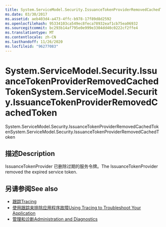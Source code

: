 ```yaml
---
title: System.ServiceModel.Security.IssuanceTokenProviderRemovedCachedToken
ms.date: 03/30/2017
ms.assetid: aeb403d4-a473-4ffc-b978-17f89d8d2592
ms.openlocfilehash: 95334103ca549ec8feca78932eaf1cb75ea06932
ms.sourcegitcommit: bc293b14af795e0e999e3304dd40c0222cf2ffe4
ms.translationtype: MT
ms.contentlocale: zh-CN
ms.lasthandoff: 11/26/2020
ms.locfileid: "96277083"
---
```

# <a name="systemservicemodelsecurityissuancetokenproviderremovedcachedtoken"></a><span data-ttu-id="bd427-102">System.ServiceModel.Security.IssuanceTokenProviderRemovedCachedToken</span><span class="sxs-lookup"><span data-stu-id="bd427-102">System.ServiceModel.Security.IssuanceTokenProviderRemovedCachedToken</span></span>

<span data-ttu-id="bd427-103">System.ServiceModel.Security.IssuanceTokenProviderRemovedCachedToken</span><span class="sxs-lookup"><span data-stu-id="bd427-103">System.ServiceModel.Security.IssuanceTokenProviderRemovedCachedToken</span></span>  
  
## <a name="description"></a><span data-ttu-id="bd427-104">描述</span><span class="sxs-lookup"><span data-stu-id="bd427-104">Description</span></span>  

 <span data-ttu-id="bd427-105">IssuanceTokenProvider 已删除过期的服务令牌。</span><span class="sxs-lookup"><span data-stu-id="bd427-105">The IssuanceTokenProvider removed the expired service token.</span></span>  
  
## <a name="see-also"></a><span data-ttu-id="bd427-106">另请参阅</span><span class="sxs-lookup"><span data-stu-id="bd427-106">See also</span></span>

- [<span data-ttu-id="bd427-107">跟踪</span><span class="sxs-lookup"><span data-stu-id="bd427-107">Tracing</span></span>](index.md)
- [<span data-ttu-id="bd427-108">使用跟踪来排除应用程序故障</span><span class="sxs-lookup"><span data-stu-id="bd427-108">Using Tracing to Troubleshoot Your Application</span></span>](using-tracing-to-troubleshoot-your-application.md)
- [<span data-ttu-id="bd427-109">管理和诊断</span><span class="sxs-lookup"><span data-stu-id="bd427-109">Administration and Diagnostics</span></span>](../index.md)
